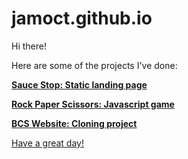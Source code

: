 # jamoct.github.io

Hi there! 

Here are some of the projects I've done:

<b> <a href="https://jamoct.github.io/Sauceshop_landingpage/"> Sauce Stop: Static landing page </b> </a> <br />

<b> <a href="https://jamoct.github.io/Rock_paper_scissors/"> Rock Paper Scissors: Javascript game </b> <br />
  
<b> <a href="https://jamoct.github.io/BCS_cloningproject/"> BCS Website: Cloning project </b> <br />

Have a great day!
